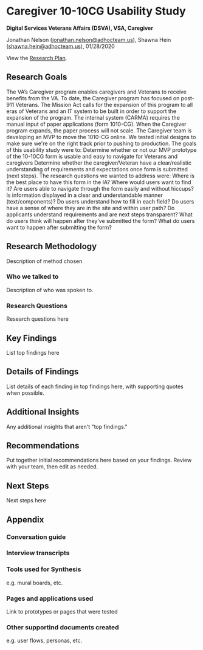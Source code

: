 # Caregiver 10-10CG Usability Study
**Digital Services Veterans Affairs (DSVA), VSA, Caregiver**<br>

Jonathan Nelson (jonathan.nelson@adhocteam.us), Shawna Hein (shawna.hein@adhocteam.us), 01/28/2020

View the [Research Plan](https://github.com/department-of-veterans-affairs/va.gov-team/blob/master/products/caregivers/1010cg-mvp/usability-testing-jan2020/research-plan.md).
## Research Goals 

The VA’s Caregiver program enables caregivers and Veterans to receive benefits from the VA. To date, the Caregiver program has focused on post-911 Veterans. The Mission Act calls for the expansion of this program to all eras of Veterans and an IT system to be built in order to support the expansion of the program.
The internal system (CARMA) requires the manual input of paper applications (form 1010-CG). When the Caregiver program expands, the paper process will not scale.
The Caregiver team is developing an MVP to move the 1010-CG online. We tested initial designs to make sure we're on the right track prior to pushing to production.
The goals of this usability study were to:
Determine whether or not our MVP prototype of the 10-10CG form is usable and easy to navigate for Veterans and caregivers
Determine whether the caregiver/Veteran have a clear/realistic understanding of requirements and expectations once form is submitted (next steps).
The research questions we wanted to address were:
Where is the best place to have this form in the IA? Where would users want to find it?
Are users able to navigate through the form easily and without hiccups?
Is information displayed in a clear and understandable manner (text/components)?
Do users understand how to fill in each field?
Do users have a sense of where they are in the site and within user path?
Do applicants understand requirements and are next steps transparent?
What do users think will happen after they’ve submitted the form?
What do users want to happen after submitting the form?

## Research Methodology 

Description of method chosen

### Who we talked to

Description of who was spoken to.

### Research Questions

Research questions here

## Key Findings
List top findings here

## Details of Findings
List details of each finding in top findings here, with supporting quotes when possible.

## Additional Insights
Any additional insights that aren't "top findings."

## Recommendations
Put together initial recommendations here based on your findings. Review with your team, then edit as needed.

## Next Steps
Next steps here

## Appendix
### Conversation guide

### Interview transcripts

### Tools used for Synthesis
e.g. mural boards, etc.  

### Pages and applications used
Link to prototypes or pages that were tested

### Other supportind documents created
e.g. user flows, personas, etc.

